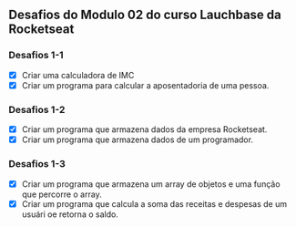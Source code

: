 ## Desafios do Modulo 02 do curso Lauchbase da Rocketseat

### Desafios 1-1

- [x] Criar uma calculadora de IMC
- [x] Criar um programa para calcular a aposentadoria de uma pessoa.

### Desafios 1-2

- [x] Criar um programa que armazena dados da empresa Rocketseat.
- [x] Criar um programa que armazena dados de um programador.

### Desafios 1-3

- [x] Criar um programa que armazena um array de objetos e uma função que percorre o array.
- [x] Criar um programa que calcula a soma das receitas e despesas de um usuári oe retorna o saldo.